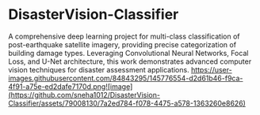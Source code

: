 # DisasterVision-Classifier
A comprehensive deep learning project for multi-class classification of post-earthquake satellite imagery, providing precise categorization of building damage types. Leveraging Convolutional Neural Networks, Focal Loss, and U-Net architecture, this work demonstrates advanced computer vision techniques for disaster assessment applications.
https://user-images.githubusercontent.com/84843295/145776554-d2d61b46-f9ca-4f91-a75e-ed2dafe7170d.png![image](https://github.com/sneha1012/DisasterVision-Classifier/assets/79008130/7a2ed784-f078-4475-a578-1363260e8626)
